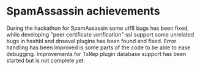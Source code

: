 # SpamAssassin achievements

During the hackathon for SpamAssassin some utf8 bugs has been fixed,
while developing "peer certificate verification" ssl support some unrelated
bugs in hashbl and dnseval plugins has been found and fixed.
Error handling has been improved is some parts of the code to be able to ease
debugging.
Improvements for TxRep plugin database support has been started but is not complete yet.
